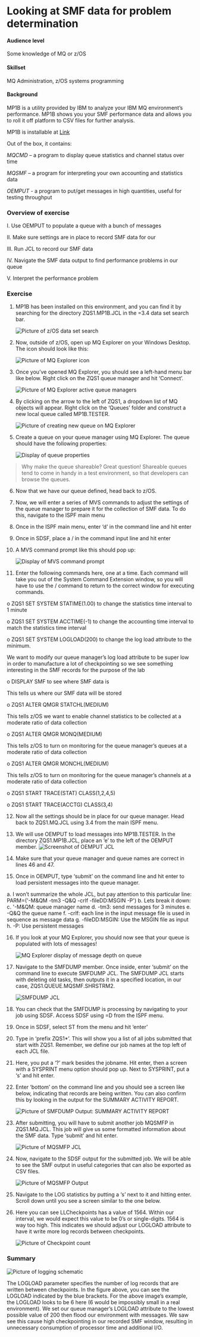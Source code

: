 # Looking at SMF data for problem determination

#### **Audience level**
Some knowledge of MQ or z/OS 
#### **Skillset**
MQ Administration, z/OS systems programming

#### **Background**
MP1B is a utility provided by IBM to analyze your IBM MQ environment’s performance. MP1B shows you your SMF performance data and allows you to roll it off platform to CSV files for further analysis.

MP1B is installable at [Link](https://www.ibm.com/support/fixcentral/swg/selectFixes?parent=ibm~WebSphere&product=ibm/WebSphere/WebSphere+MQ&release=9.3.2.0&platform=z/OS&function=fixId&fixids=mp1b*)

Out of the box, it contains:

*MQCMD* – a program to display queue statistics and channel status over time

*MQSMF* – a program for interpreting your own accounting and statistics data

*OEMPUT* - a program to put/get messages in high quantities, useful for testing throughput

### **Overview of exercise**

I.	Use OEMPUT to populate a queue with a bunch of messages

II.	Make sure settings are in place to record SMF data for our 

III.	Run JCL to record our SMF data 

IV.	Navigate the SMF data output to find performance problems in our queue

V.	Interpret the performance problem

### **Exercise** 

1.	MP1B has been installed on this environment, and you can find it by searching for the directory ZQS1.MP1B.JCL in the =3.4 data set search bar.

    ![Picture of z/OS data set search](assets/mp1b-1.png "Picture of z/OS data set search")

2.	Now, outside of z/OS, open up MQ Explorer on your Windows Desktop. The icon should look like this:

    ![Picture of MQ Explorer icon](assets/mp1b-2.png "MQ Explorer icon")

3.	Once you’ve opened MQ Explorer, you should see a left-hand menu bar like below. Right click on the ZQS1 queue manager and hit ‘Connect’.

    ![Picture of MQ Explorer active queue managers](assets/mp1b-3.png "Picture of MQ Explorer active queue managers")

4.	By clicking on the arrow to the left of ZQS1, a dropdown list of MQ objects will appear. Right click on the ‘Queues’ folder and construct a new local queue called MP1B.TESTER.

    ![Picture of creating new queue on MQ Explorer](assets/mp1b-4.png "Picture of creating new queue on MQ Explorer")

5.	Create a queue on your queue manager using MQ Explorer. The queue should have the following properties: 

    ![Display of queue properties](assets/mp1b-5.png "Display of queue properties")
    
> Why make the queue shareable? Great question! Shareable queues tend to come in handy in a test environment, so that developers can browse the queues.

6.	Now that we have our queue defined, head back to z/OS. 

7.	Now, we will enter a series of MVS commands to adjust the settings of the queue manager to prepare it for the collection of SMF data. To do this, navigate to the ISPF main menu

8.	Once in the ISPF main menu, enter ‘d’ in the command line and hit enter

9.	Once in SDSF, place a / in the command input line and hit enter

10.	A MVS command prompt like this should pop up:

    ![Display of MVS command prompt](assets/mp1b-6.png "Display of MVS command prompt")

11.	Enter the following commands here, one at a time. Each command will take you out of the System Command Extension window, so you will have to use the / command to return to the correct window for executing commands.

o	ZQS1 SET SYSTEM STATIME(1.00) to change the statistics time interval to 1 minute

o	ZQS1 SET SYSTEM ACCTIME(-1) to change the accounting time interval to match the statistics time interval

o	ZQS1 SET SYSTEM LOGLOAD(200) to change the log load attribute to the minimum.

We want to modify our queue manager’s log load attribute to be super low in order to manufacture a lot of checkpointing so we see something interesting in the SMF records for the purpose of the lab

o	DISPLAY SMF to see where SMF data is 

This tells us where our SMF data will be stored

o	ZQS1 ALTER QMGR STATCHL(MEDIUM)

This tells z/OS we want to enable channel statistics to be collected at a moderate ratio of data collection

o	ZQS1 ALTER QMGR MONQ(MEDIUM)

This tells z/OS to turn on monitoring for the queue manager’s queues at a moderate ratio of data collection

o	ZQS1 ALTER QMGR MONCHL(MEDIUM)

This tells z/OS to turn on monitoring for the queue manager’s channels at a moderate ratio of data collection

o	ZQS1 START TRACE(STAT) CLASS(1,2,4,5)

o	ZQS1 START TRACE(ACCTG) CLASS(3,4)

12.	Now all the settings should be in place for our queue manager. Head back to ZQS1.MQ.JCL using 3.4 from the main ISPF menu. 

13.	We will use OEMPUT to load messages into MP1B.TESTER. In the directory ZQS1.MP1B.JCL, place an ‘e’ to the left of the OEMPUT member. 
     ![Screenshot of OEMPUT JCL](assets/mp1b-7.png "Screenshot of OEMPUT JCL")

14.	Make sure that your queue manager and queue names are correct in lines 46 and 47.

15.	Once in OEMPUT, type ‘submit’ on the command line and hit enter to load persistent messages into the queue manager.

a.	I won’t summarize the whole JCL, but pay attention to this particular line:  PARM=('-M&QM -tm3 -Q&Q -crlf -fileDD:MSGIN -P') 
b.	Lets break it down:
c.	'-M&QM: queue manager name
d.	-tm3: send messages for 3 minutes
e.	-Q&Q the queue name 
f.	-crlf: each line in the input message file is used in sequence as message data
g.	-fileDD:MSGIN: Use the MSGIN file as input 
h.	-P: Use persistent messages

16.	If you look at your MQ Explorer, you should now see that your queue is populated with lots of messages! 

    ![MQ Explorer display of message depth on queue](assets/mp1b-8.png "MQ Explorer display of message depth on queue")

17.	Navigate to the SMFDUMP member. Once inside, enter ‘submit’ on the command line to execute SMFDUMP JCL. The SMFDUMP JCL starts with deleting old tasks, then outputs it in a specified location, in our case, ZQS1.QUEUE.MQSMF.SHRSTRM2.

    ![SMFDUMP JCL](assets/mp1b-9.png "SMFDUMP JCL")

 
18.	You can check that the SMFDUMP is processing by navigating to your job using SDSF. Access SDSF using =D from the ISPF menu.
19.	Once in SDSF, select ST from the menu and hit ‘enter’
20.	Type in ‘prefix ZQS1*’. This will show you a list of all jobs submitted that start with ZQS1. Remember, we define our job names at the top left of each JCL file.  
21.	Here, you put a ‘?’ mark besides the jobname. Hit enter, then a screen with a SYSPRINT menu option should pop up. Next to SYSPRINT, put a ‘s’ and hit enter.
22.	Enter ‘bottom’ on the command line and you should see a screen like below, indicating that records are being written. You can also confirm this by looking in the output for the SUMMARY ACTIVITY REPORT.

    ![Picture of SMFDUMP Output: SUMMARY ACTIVITY REPORT](assets/mp1b-10.png "SUMMARY ACTIVITY REPORT")

 
23.	After submitting, you will have to submit another job MQSMFP in ZQS1.MQ.JCL. This job will give us some formatted information about the SMF data. Type ‘submit’ and hit enter.

    ![Picture of MQSMFP JCL](assets/mp1b-11.png)

24.	Now, navigate to the SDSF output for the submitted job. We will be able to see the SMF output in useful categories that can also be exported as CSV files.
 
    ![Picture of MQSMFP Output](assets/mp1b-12.png)

25.	Navigate to the LOG statistics by putting a ‘s’ next to it and hitting enter. Scroll down until you see a screen similar to the one below. 

26.	Here you can see LLCheckpoints has a value of 1564. Within our interval, we would expect this value to be 0’s or single-digits. 1564 is way too high. This indicates we should adjust our LOGLOAD attribute to have it write more log records between checkpoints.
 
    ![Picture of Checkpoint count](assets/mp1b-13.png)

### Summary

![Picture of logging schematic](assets/mp1b-14.png)

The LOGLOAD parameter specifies the number of log records that are written between checkpoints. In the figure above, you can see the LOGLOAD indicated by the blue brackets. For the above image’s example, the LOGLOAD looks to be 6 here (6 would be impossibly small in a real environment).
We set our queue manager’s LOGLOAD attribute to the lowest possible value of 200 then flood our environment with messages. We saw see this cause high checkpointing in our recorded SMF window, resulting in unnecessary consumption of processor time and additional I/O.






